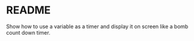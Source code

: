 # README

Show how to use a variable as a timer and display it on screen like a bomb count down timer.

